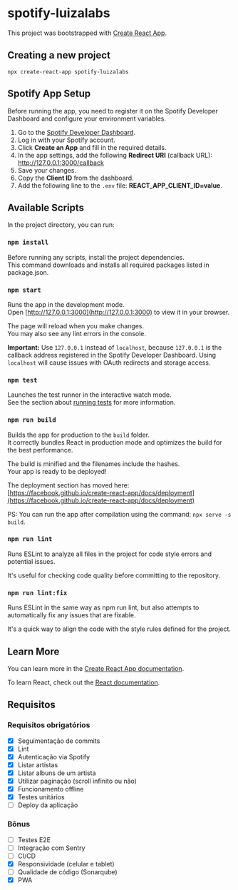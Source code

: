 # spotify-luizalabs

This project was bootstrapped with [Create React App](https://github.com/facebook/create-react-app).

## Creating a new project

```
npx create-react-app spotify-luizalabs
```

## Spotify App Setup

Before running the app, you need to register it on the Spotify Developer Dashboard and configure your environment variables.

1. Go to the [Spotify Developer Dashboard](https://developer.spotify.com/dashboard).
2. Log in with your Spotify account.
3. Click **Create an App** and fill in the required details.
4. In the app settings, add the following **Redirect URI** (callback URL): http://127.0.0.1:3000/callback
5. Save your changes.
6. Copy the **Client ID** from the dashboard.
7. Add the following line to the `.env` file: **REACT_APP_CLIENT_ID=value**.

## Available Scripts

In the project directory, you can run:

### `npm install`

Before running any scripts, install the project dependencies.\
This command downloads and installs all required packages listed in package.json.

### `npm start`

Runs the app in the development mode.\
Open [http://127.0.0.1:3000](http://127.0.0.1:3000) to view it in your browser.

The page will reload when you make changes.\
You may also see any lint errors in the console.

**Important:** Use `127.0.0.1` instead of `localhost`, because `127.0.0.1` is the callback address registered in the Spotify Developer Dashboard. Using `localhost` will cause issues with OAuth redirects and storage access.

### `npm test`

Launches the test runner in the interactive watch mode.\
See the section about [running tests](https://facebook.github.io/create-react-app/docs/running-tests) for more information.

### `npm run build`

Builds the app for production to the `build` folder.\
It correctly bundles React in production mode and optimizes the build for the best performance.

The build is minified and the filenames include the hashes.\
Your app is ready to be deployed!

The deployment section has moved here: [https://facebook.github.io/create-react-app/docs/deployment](https://facebook.github.io/create-react-app/docs/deployment)

PS: You can run the app after compilation using the command: `npx serve -s build`.

### `npm run lint`

Runs ESLint to analyze all files in the project for code style errors and potential issues.

It's useful for checking code quality before committing to the repository.

### `npm run lint:fix`

Runs ESLint in the same way as npm run lint, but also attempts to automatically fix any issues that are fixable.

It's a quick way to align the code with the style rules defined for the project.

## Learn More

You can learn more in the [Create React App documentation](https://facebook.github.io/create-react-app/docs/getting-started).

To learn React, check out the [React documentation](https://reactjs.org/).

## Requisitos

### Requisitos obrigatórios
- [X] Seguimentação de commits
- [X] Lint
- [X] Autenticação via Spotify
- [X] Listar artistas
- [X] Listar albuns de um artista
- [X] Utilizar paginação (scroll infinito ou não)
- [X] Funcionamento offline
- [X] Testes unitários
- [ ] Deploy da aplicação

### Bônus
- [ ] Testes E2E
- [ ] Integração com Sentry
- [ ] CI/CD
- [X] Responsividade (celular e tablet)
- [ ] Qualidade de código (Sonarqube)
- [X] PWA
